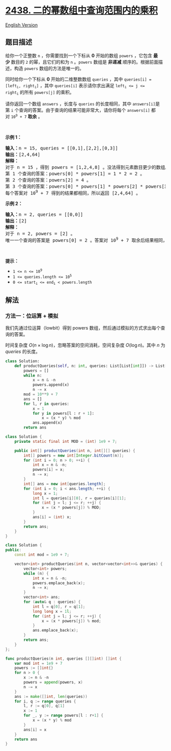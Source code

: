 # [2438. 二的幂数组中查询范围内的乘积](https://leetcode.cn/problems/range-product-queries-of-powers)

[English Version](/solution/2400-2499/2438.Range%20Product%20Queries%20of%20Powers/README_EN.md)

## 题目描述

<!-- 这里写题目描述 -->

<p>给你一个正整数&nbsp;<code>n</code>&nbsp;，你需要找到一个下标从&nbsp;<strong>0</strong>&nbsp;开始的数组&nbsp;<code>powers</code>&nbsp;，它包含 <strong>最少</strong>&nbsp;数目的 <code>2</code>&nbsp;的幂，且它们的和为&nbsp;<code>n</code>&nbsp;。<code>powers</code>&nbsp;数组是&nbsp;<strong>非递减</strong>&nbsp;顺序的。根据前面描述，构造&nbsp;<code>powers</code>&nbsp;数组的方法是唯一的。</p>

<p>同时给你一个下标从 <strong>0</strong>&nbsp;开始的二维整数数组&nbsp;<code>queries</code>&nbsp;，其中&nbsp;<code>queries[i] = [left<sub>i</sub>, right<sub>i</sub>]</code>&nbsp;，其中&nbsp;<code>queries[i]</code>&nbsp;表示请你求出满足&nbsp;<code>left<sub>i</sub> &lt;= j &lt;= right<sub>i</sub></code>&nbsp;的所有&nbsp;<code>powers[j]</code>&nbsp;的乘积。</p>

<p>请你返回一个数组<em>&nbsp;</em><code>answers</code>&nbsp;，长度与<em>&nbsp;</em><code>queries</code>&nbsp;的长度相同，其中<em>&nbsp;</em><code>answers[i]</code>是第<em>&nbsp;</em><code>i</code>&nbsp;个查询的答案。由于查询的结果可能非常大，请你将每个&nbsp;<code>answers[i]</code>&nbsp;都对&nbsp;<code>10<sup>9</sup> + 7</code>&nbsp;<strong>取余</strong>&nbsp;。</p>

<p>&nbsp;</p>

<p><strong>示例 1：</strong></p>

<pre><b>输入：</b>n = 15, queries = [[0,1],[2,2],[0,3]]
<b>输出：</b>[2,4,64]
<strong>解释：</strong>
对于 n = 15 ，得到 powers = [1,2,4,8] 。没法得到元素数目更少的数组。
第 1 个查询的答案：powers[0] * powers[1] = 1 * 2 = 2 。
第 2 个查询的答案：powers[2] = 4 。
第 3 个查询的答案：powers[0] * powers[1] * powers[2] * powers[3] = 1 * 2 * 4 * 8 = 64 。
每个答案对 10<sup>9</sup> + 7 得到的结果都相同，所以返回 [2,4,64] 。
</pre>

<p><strong>示例 2：</strong></p>

<pre><b>输入：</b>n = 2, queries = [[0,0]]
<b>输出：</b>[2]
<strong>解释：</strong>
对于 n = 2, powers = [2] 。
唯一一个查询的答案是 powers[0] = 2 。答案对 10<sup>9</sup> + 7 取余后结果相同，所以返回 [2] 。
</pre>

<p>&nbsp;</p>

<p><strong>提示：</strong></p>

<ul>
	<li><code>1 &lt;= n &lt;= 10<sup>9</sup></code></li>
	<li><code>1 &lt;= queries.length &lt;= 10<sup>5</sup></code></li>
	<li><code>0 &lt;= start<sub>i</sub> &lt;= end<sub>i</sub> &lt; powers.length</code></li>
</ul>

## 解法

### 方法一：位运算 + 模拟

我们先通过位运算（lowbit）得到 powers 数组，然后通过模拟的方式求出每个查询的答案。

时间复杂度 $O(n \times \log n)$，忽略答案的空间消耗，空间复杂度 $O(\log n)$。其中 $n$ 为 $queries$ 的长度。

<!-- tabs:start -->

```python
class Solution:
    def productQueries(self, n: int, queries: List[List[int]]) -> List[int]:
        powers = []
        while n:
            x = n & -n
            powers.append(x)
            n -= x
        mod = 10**9 + 7
        ans = []
        for l, r in queries:
            x = 1
            for y in powers[l : r + 1]:
                x = (x * y) % mod
            ans.append(x)
        return ans
```

```java
class Solution {
    private static final int MOD = (int) 1e9 + 7;

    public int[] productQueries(int n, int[][] queries) {
        int[] powers = new int[Integer.bitCount(n)];
        for (int i = 0; n > 0; ++i) {
            int x = n & -n;
            powers[i] = x;
            n -= x;
        }
        int[] ans = new int[queries.length];
        for (int i = 0; i < ans.length; ++i) {
            long x = 1;
            int l = queries[i][0], r = queries[i][1];
            for (int j = l; j <= r; ++j) {
                x = (x * powers[j]) % MOD;
            }
            ans[i] = (int) x;
        }
        return ans;
    }
}
```

```cpp
class Solution {
public:
    const int mod = 1e9 + 7;

    vector<int> productQueries(int n, vector<vector<int>>& queries) {
        vector<int> powers;
        while (n) {
            int x = n & -n;
            powers.emplace_back(x);
            n -= x;
        }
        vector<int> ans;
        for (auto& q : queries) {
            int l = q[0], r = q[1];
            long long x = 1l;
            for (int j = l; j <= r; ++j) {
                x = (x * powers[j]) % mod;
            }
            ans.emplace_back(x);
        }
        return ans;
    }
};
```

```go
func productQueries(n int, queries [][]int) []int {
	var mod int = 1e9 + 7
	powers := []int{}
	for n > 0 {
		x := n & -n
		powers = append(powers, x)
		n -= x
	}
	ans := make([]int, len(queries))
	for i, q := range queries {
		l, r := q[0], q[1]
		x := 1
		for _, y := range powers[l : r+1] {
			x = (x * y) % mod
		}
		ans[i] = x
	}
	return ans
}
```

<!-- tabs:end -->

<!-- end -->
